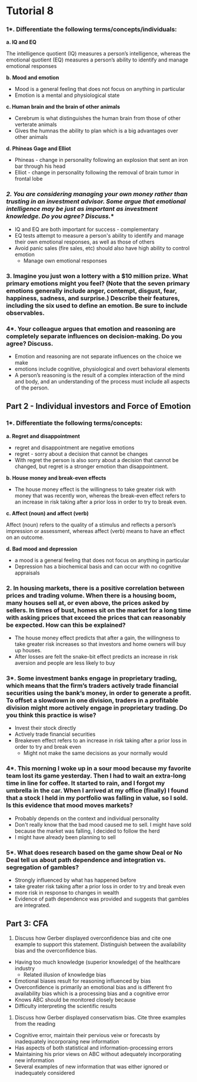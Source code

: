 # Tutorial 8

### 1*. Differentiate the following terms/concepts/individuals: 
**a. IQ and EQ**

The intelligence quotient (IQ) measures a person’s intelligence, whereas the emotional quotient 
(EQ) measures a person’s ability to identify and manage emotional responses

**b. Mood and emotion**
- Mood is a general feeling that does not focus on anything in particular
- Emotion is a mental and physiological state

**c. Human brain and the brain of other animals**
- Cerebrum is what distinguishes the human brain from those of other verterate animals
- Gives the humnas the ability to plan which is a big advantages over other animals

**d. Phineas Gage and Elliot**
- Phineas - change in personality following an explosion that sent an iron bar through his head
- Elliot - change in personality following the removal of brain tumor in frontal lobe


### **2*. You are considering managing your own money rather than trusting in an investment advisor. Some argue that emotional intelligence may be just as important as investment knowledge. Do you agree? Discuss.**
- IQ and EQ are both important for success - complementary
- EQ tests attempt to measure a person's ability to identify and manage their own emotional responses, as well as those of others
- Avoid panic sales (fire sales, etc) should also have high ability to control emotion
  - Manage own emotional responses

### 3. Imagine you just won a lottery with a $10 million prize.  What primary emotions might you  feel?  (Note  that  the  seven  primary  emotions  generally  include  anger,  contempt, disgust, fear, happiness, sadness, and surprise.) Describe their features, including the six used to define an emotion. Be sure to include observables. 




### 4*. Your colleague argues that emotion and reasoning are completely separate influences on decision-making. Do you agree? Discuss.

- Emotion and reasoning are not separate influences on the choice we make
- emotions include cognitive, physiological and overt behavioral elements
-  A person’s reasoning is the result of a complex interaction of the mind and body, and an understanding of the process must include all aspects of the person. 

## Part 2 - Individual investors and Force of Emotion

### 1*. Differentiate the following terms/concepts:
**a. Regret and disappointment**
- regret and disappointment are negative emotions
- regret - sorry about a decision that cannot be changes
-  With regret the person is also sorry about a decision that cannot be changed, but regret is a stronger emotion than disappointment. 

**b. House money and break-even effects**
- The house money effect is the willingness to take greater risk with money that was recently won, whereas the break-even effect refers to an increase in risk taking after a prior loss in order to try to break even. 

**c.  Affect (noun) and affect (verb)**

Affect (noun) refers to the quality of a stimulus and reflects a person’s impression or assessment, 
whereas affect (verb) means to have an effect on an outcome. 

**d. Bad mood and depression**
- a mood is a general feeling that does not focus on anything in particular
- Depression has a biochemical basis and can occur with no cognitive appraisals

### 2. In housing markets, there is a positive correlation between prices and trading volume.  When there is a housing boom, many houses sell at, or even above, the prices asked by sellers.  In times of bust, homes sit on the market for a long time with asking prices that exceed the prices that can reasonably be expected.  How can this be explained?

- The house money effect predicts that after a gain, the willingness to take greater risk increases so that investors and home owners will buy up houses. 
- After losses are felt the snake-bit effect predicts an increase in risk aversion and people are less likely to buy

### 3*. Some investment banks engage in proprietary trading, which means that the firm’s traders actively trade financial securities using the bank’s money, in order to generate a profit. To offset a slowdown in one division, traders in a profitable division might more actively engage in proprietary trading. Do you think this practice is wise?

- Invest their stock directly
- Actively trade financial securities
- Breakeven effect refers to an increase in risk taking after a prior loss in order to try and break even
  - Might not make the same decisions as your normally would

### 4*. This morning I woke up in a sour mood because my favorite team lost its game yesterday. Then I had to wait an extra-long time in line for coffee. It started to rain, and I forgot my umbrella in the car. When I arrived at my office (finally) I found that a stock I held in my portfolio was falling in value, so I sold. Is this evidence that mood moves markets?

- Probably depends on the context and individual personality
- Don't really know that the bad mood caused me to sell. I might have sold because the market was falling, I decided to follow the herd
- I might have already been planning to sell

### 5*. What does research based on the game show Deal or No Deal tell us about path dependence and integration vs. segregation of gambles?

- Strongly influenced by what has happened before
- take greater risk taking after a prior loss in order to try and break even
- more risk in response to changes in wealth
-  Evidence of path dependence was provided and suggests that gambles are integrated. 

## Part 3: CFA

1. Discuss how Gerber displayed overconfidence bias and cite one example to support this statement. Distinguish between the availability bias and the overconfidence bias.

- Having too much knowledge (superior knowledge) of the healthcare industry
  - Related illusion of knowledge bias
- Emotional biases result for reasoning influenced by bias
- Overconfidence is primarily an emotional bias and is different fro availability bias which is a processing bias and a cognitive error
- Knows ABC should be monitored closely because 
- Difficulty interpreting the scientific results


1. Discuss how Gerber displayed conservatism bias. Cite three examples from the reading

- Cognitive error, maintain their pervious veiw or forecasts by inadequately incorporaing new information
- Has aspects of both statistical and information-processing errors
- Maintaining his prior views on ABC without adequately incorporating new information
- Several examples of new information that was either ignored or inadequately considered